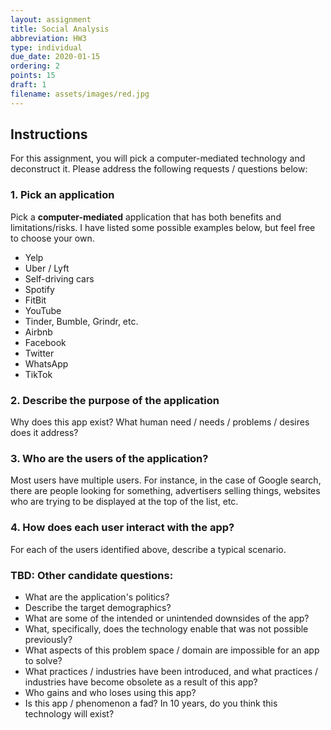 ```yaml
---
layout: assignment
title: Social Analysis
abbreviation: HW3
type: individual
due_date: 2020-01-15
ordering: 2
points: 15
draft: 1
filename: assets/images/red.jpg
---
```


## Instructions
For this assignment, you will pick a computer-mediated technology and deconstruct it. Please address the following requests / questions below:

### 1. Pick an application
Pick a **computer-mediated** application that has both benefits and limitations/risks. I have listed some possible examples below, but feel free to choose your own.

* Yelp
* Uber / Lyft
* Self-driving cars
* Spotify
* FitBit
* YouTube
* Tinder, Bumble, Grindr, etc.
* Airbnb
* Facebook
* Twitter
* WhatsApp
* TikTok

### 2. Describe the purpose of the application
Why does this app exist? What human need / needs / problems / desires does it address?

### 3. Who are the users of the application?
Most users have multiple users. For instance, in the case of Google search, there are people looking for something, advertisers selling things, websites who are trying to be displayed at the top of the list, etc.

### 4. How does each user interact with the app?
For each of the users identified above, describe a typical scenario.

### TBD: Other candidate questions:
* What are the application's politics?
* Describe the target demographics?
* What are some of the intended or unintended downsides of the app?
* What, specifically, does the technology enable that was not possible previously?
* What aspects of this problem space / domain are impossible for an app to solve?
* What practices / industries have been introduced, and what practices / industries have become obsolete as a result of this app?
* Who gains and who loses using this app?
* Is this app / phenomenon a fad? In 10 years, do you think this technology will exist?